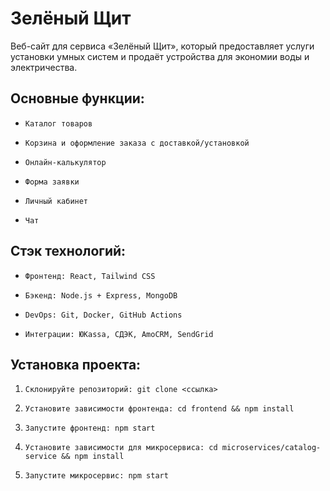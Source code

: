 # ﻿Зелёный Щит
Веб-сайт для сервиса «Зелёный Щит», который предоставляет услуги установки умных систем и продаёт устройства для экономии воды и электричества. 

## Основные функции:
*     Каталог товаров
*     Корзина и оформление заказа с доставкой/установкой
*     Онлайн-калькулятор
*     Форма заявки
*     Личный кабинет
*     Чат

## Стэк технологий:
*     Фронтенд: React, Tailwind CSS
*     Бэкенд: Node.js + Express, MongoDB
*     DevOps: Git, Docker, GitHub Actions
*     Интеграции: ЮKassa, СДЭК, AmoCRM, SendGrid

## Установка проекта:
1.     Склонируйте репозиторий: git clone <ссылка>
2.     Установите зависимости фронтенда: cd frontend && npm install
3.     Запустите фронтенд: npm start
4.     Установите зависимости для микросервиса: cd microservices/catalog-service && npm install
5.     Запустите микросервис: npm start


